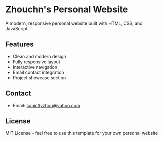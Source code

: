 # Zhouchn's Personal Website

A modern, responsive personal website built with HTML, CSS, and JavaScript.

## Features

- Clean and modern design
- Fully responsive layout
- Interactive navigation
- Email contact integration
- Project showcase section


## Contact

- Email: sonicflyzhou@yahoo.com

## License

MIT License - feel free to use this template for your own personal website
